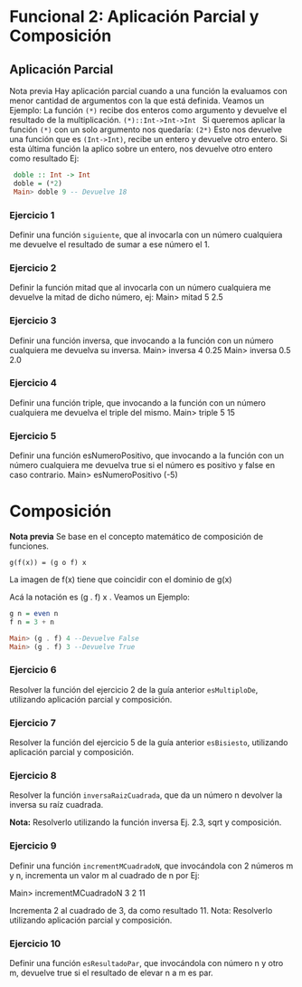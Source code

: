 # Funcional 2: Aplicación Parcial y Composición
## Aplicación Parcial
Nota previa Hay aplicación parcial cuando a una función la evaluamos con menor cantidad de argumentos con la que está definida. 
Veamos un Ejemplo: 
La función `(*)` recibe dos enteros como argumento y devuelve el resultado de la multiplicación. 
`(*)::Int->Int->Int `
Si queremos aplicar la función `(*)` con un solo argumento nos quedaría: 
`(2*)` Esto nos devuelve una función que es `(Int->Int)`, recibe un entero y devuelve otro entero. 
Si esta última función la aplico sobre un entero, nos devuelve otro entero como resultado Ej:
```haskell
 doble :: Int -> Int
 doble = (*2)
 Main> doble 9 -- Devuelve 18 
```
### Ejercicio 1
Definir una función `siguiente`, que al invocarla con un número cualquiera me devuelve el resultado de sumar a ese número el 1. 

### Ejercicio 2
Definir la función mitad que al invocarla con un número cualquiera me devuelve la mitad de dicho número, ej: 
Main> mitad 5
2.5

### Ejercicio 3
Definir una función inversa, que invocando a la función con un número cualquiera me devuelva su inversa. 
Main> inversa 4
0.25
Main> inversa 0.5
2.0

### Ejercicio 4
Definir una función triple, que invocando a la función con un número cualquiera me devuelva el triple del mismo.
Main> triple 5 
15

### Ejercicio 5
Definir una función esNumeroPositivo, que invocando a la función con un número cualquiera me devuelva true si el número es positivo y false en caso contrario. 
Main> esNumeroPositivo (-5)

# Composición 
**Nota previa** 
Se base en el concepto matemático de composición de funciones.

`g(f(x)) = (g o f) x `

La imagen de f(x) tiene que coincidir con el dominio de g(x) 

Acá la notación es (g . f) x . Veamos un Ejemplo: 
```haskell 
g n = even n 
f n = 3 + n 

Main> (g . f) 4 --Devuelve False
Main> (g . f) 3 --Devuelve True
```
### Ejercicio 6
Resolver la función del ejercicio 2 de la guía anterior `esMultiploDe`, utilizando aplicación parcial y composición.

### Ejercicio 7
Resolver la función del ejercicio 5 de la guía anterior `esBisiesto`, utilizando aplicación parcial y composición.

### Ejercicio 8
Resolver la función `inversaRaizCuadrada`, que da un número n devolver la inversa su raíz cuadrada. 

**Nota:** Resolverlo utilizando la función inversa Ej. 2.3, sqrt y composición.

### Ejercicio 9
Definir una función `incrementMCuadradoN`, que invocándola con 2 números m y n, incrementa un valor m al cuadrado de n por Ej: 

Main> incrementMCuadradoN 3 2 
11

Incrementa 2 al cuadrado de 3, da como resultado 11. Nota: Resolverlo utilizando aplicación parcial y composición. 

### Ejercicio 10
Definir una función `esResultadoPar`, que invocándola con número n y otro m, devuelve true si el resultado de elevar n a m es par. 
